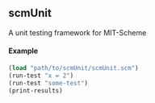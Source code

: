 ## scmUnit
A unit testing framework for MIT-Scheme

#### Example

```lisp
(load "path/to/scmUnit/scmUnit.scm")
(run-test "x = 2")
(run-test "some-test")
(print-results)
```